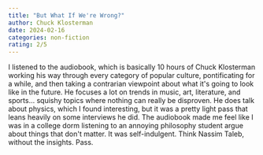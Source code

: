 ```yaml
---
title: "But What If We're Wrong?"
author: Chuck Klosterman
date: 2024-02-16
categories: non-fiction
rating: 2/5
---
```


I listened to the audiobook, which is basically 10 hours of Chuck Klosterman working his way through every category of popular culture, pontificating for a while, and then taking a contrarian viewpoint about what it's going to look like in the future. He focuses a lot on trends in music, art, literature, and sports... squishy topics where nothing can really be disproven. He does talk about physics, which I found interesting, but it was a pretty light pass that leans heavily on some interviews he did. The audiobook made me feel like I was in a college dorm listening to an annoying philosophy student argue about things that don't matter. It was self-indulgent. Think Nassim Taleb, without the insights. Pass.
